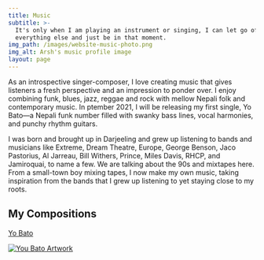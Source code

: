```yaml
---
title: Music
subtitle: >-
  It's only when I am playing an instrument or singing, I can let go of
  everything else and just be in that moment.
img_path: /images/website-music-photo.png
img_alt: Arsh's music profile image
layout: page
---
```

As an introspective singer-composer, I love creating music that gives listeners a fresh perspective and an impression to ponder over. I enjoy combining funk, blues, jazz, reggae and rock with mellow Nepali folk and contemporary music.  In ptember 2021, I will be releasing my first single, Yo Bato—a Nepali funk number filled with swanky bass lines, vocal harmonies, and punchy rhythm guitars.

I was born and brought up in Darjeeling and grew up listening to bands and musicians like Extreme, Dream Theatre, Europe, George Benson, Jaco Pastorius, Al Jarreau, Bill Withers, Prince, Miles Davis, RHCP, and Jamiroquai,  to name a few. We are talking about the 90s and mixtapes here. From a small-town boy mixing tapes, I now make my own music, taking inspiration from the bands that I grew up listening to yet staying close to my roots.

### <a name="songs"></a>

## My Compositions


[Yo Bato](https://distrokid.com/hyperfollow/arshrai/yo-bato)

[![You Bato Artwork](../images/artwork-yo-bato-gallery.png)](https://distrokid.com/hyperfollow/arshrai/yo-bato)
